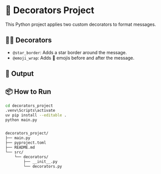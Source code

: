 # 🎨 Decorators Project

This Python project applies two custom decorators to format messages.

## 👩‍💻 Decorators
- `@star_border`: Adds a star border around the message.
- `@emoji_wrap`: Adds 🎉 emojis before and after the message.

## 🧪 Output


## 📦 How to Run

```bash
cd decorators_project
.venv\Scripts\activate
uv pip install --editable .
python main.py


decorators_project/
├── main.py
├── pyproject.toml
├── README.md
└── src/
    └── decorators/
        ├── __init__.py
        └── decorators.py
